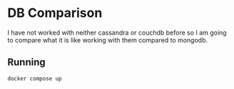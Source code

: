# DB Comparison

I have not worked with neither cassandra or couchdb before so I am going to compare what it is like working with them compared to mongodb.

## Running

```shell
docker compose up
```
